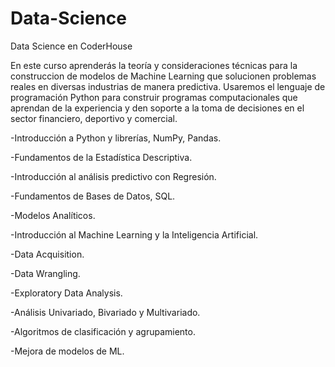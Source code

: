 # Data-Science
Data Science en CoderHouse

En este curso aprenderás la teoría y consideraciones técnicas para la construccion de modelos de Machine Learning que solucionen problemas reales en diversas industrias de manera predictiva. Usaremos el lenguaje de programación Python para construir programas computacionales que aprendan de la experiencia y den soporte a la toma de decisiones en el sector financiero, deportivo y comercial.

-Introducción a Python y librerías, NumPy, Pandas.

-Fundamentos de la Estadística Descriptiva.

-Introducción al análisis predictivo con Regresión.

-Fundamentos de Bases de Datos, SQL.

-Modelos Analíticos.

-Introducción al Machine Learning y la Inteligencia Artificial.

-Data Acquisition.

-Data Wrangling.

-Exploratory Data Analysis.

-Análisis Univariado, Bivariado y Multivariado.

-Algoritmos de clasificación y agrupamiento.

-Mejora de modelos de ML.
